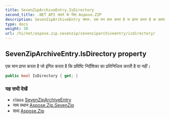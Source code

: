 ```yaml
---
title: SevenZipArchiveEntry.IsDirectory
second_title: .NET API संदर्भ के लिए Aspose.ZIP
description: SevenZipArchiveEntry संपत्त. एक मन प्रप्त करत है ज इंगत करत है क प्रवष्ट नर्देशक क प्रतनधत्व करत है य नहं
type: docs
weight: 30
url: /hi/net/aspose.zip.sevenzip/sevenziparchiveentry/isdirectory/
---
```

## SevenZipArchiveEntry.IsDirectory property

एक मान प्राप्त करता है जो इंगित करता है कि प्रविष्टि निर्देशिका का प्रतिनिधित्व करती है या नहीं।

```csharp
public bool IsDirectory { get; }
```

### यह सभी देखें

* class [SevenZipArchiveEntry](../)
* नाम स्थान [Aspose.Zip.SevenZip](../../sevenziparchiveentry/)
* सभा [Aspose.Zip](../../../)



